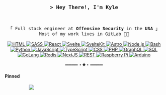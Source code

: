 <!-- LEAVE A STAR, IF YOU LIKE IT ! -->

<!-- Intro  -->
<h3 align="center">
        <samp>&gt; Hey There!, I'm 
                <b>Kyle</b>
        </samp>
</h3>
<br>
<p align="center">
    <!-- Organisation  -->
    <samp>
        「 Full stack engineer at <b>Offensive Security</b> in the <b>USA</b> 」
        <br>
            Most of my work lives in GitLab 👨‍💻
        <br>
        <br>
    </samp>
    <!-- Programming Languages -->
    <!-- HTML -->
    <a href="https://github.com/kytixo?tab=repositories" target="_blank">
        <img alt="HTML" src="https://img.shields.io/badge/-HTML-E34F26?style=flat-square&logo=HTML5&logoColor=white">
    </a>
    <!-- SASS  -->
    <a href="https://github.com/kytixo?tab=repositories" target="_blank">
        <img alt="SASS" src="https://img.shields.io/badge/-SASS-CC6699?style=flat-square&logo=SASS&logoColor=white">
    </a>
    <!-- React -->
    <a href="https://github.com/kytixo?tab=repositories" target="_blank">
        <img alt="React" src="https://img.shields.io/badge/-ReactJs-61DAFB?logo=react&logoColor=white&style=flat-square">
    </a>
    <!-- Svelte -->
    <a href="https://github.com/kytixo?tab=repositories" target="_blank">
        <img alt="Svelte" src="https://img.shields.io/badge/-Svelte-777bb4?logo=Svelte&logoColor=white&style=flat-square">
    </a>
    <!-- SvelteKit -->
    <a href="https://github.com/kytixo?tab=repositories" target="_blank">
        <img alt="SvelteKit" src="https://img.shields.io/badge/-SvelteKit-FF3E00?style=flat-square&logo=Svelte&logoColor=white">
    </a>
    <!-- Astro -->
    <a href="https://github.com/kytixo?tab=repositories" target="_blank">
        <img alt="Astro" src="https://img.shields.io/badge/-Astro-FF3E00?style=flat-square&logo=Astro&logoColor=white">
    </a>
    <!-- Node -->
    <a href="https://github.com/kytixo?tab=repositories" target="_blank">
        <img alt="Node.js" src="https://img.shields.io/badge/-Node.js-339933?logo=Node.js&logoColor=white&style=flat-square">
    </a>
    <!-- Bash -->
    <a href="https://github.com/kytixo?tab=repositories" target="_blank">
        <img alt="Bash" src="https://img.shields.io/badge/-Bash-4EAA25?style=flat-square&logo=GNU%20Bash&logoColor=white">
    </a>
    <!-- Python -->
    <a href="https://github.com/kytixo?tab=repositories" target="_blank">
        <img alt="Python" src="https://img.shields.io/badge/-Python-3776AB?style=flat-square&logo=Python&logoColor=white">
    </a>
    <!-- JavaScript -->
    <a href="https://github.com/kytixo?tab=repositories" target="_blank">
        <img alt="JavaScript" src="https://img.shields.io/badge/-JavaScript-F7DF1E?style=flat-square&logo=JavaScript&logoColor=black">
    </a>
    <!-- TypeScript -->
    <a href="https://github.com/kytixo?tab=repositories" target="_blank">
        <img alt="TypeScript" src="https://img.shields.io/badge/-TypeScript-3178C6?style=flat-square&logo=TypeScript&logoColor=white">
    </a>
    <!-- CSS -->
    <a href="https://github.com/kytixo?tab=repositories" target="_blank">
        <img alt="CSS" src="https://img.shields.io/badge/-CSS-1572B6?style=flat-square&logo=CSS3&logoColor=white">
    </a>
    <!-- PHP -->
    <a href="https://github.com/kytixo?tab=repositories" target="_blank">
        <img alt="PHP" src="https://img.shields.io/badge/-PHP-777BB4?style=flat-square&logo=PHP&logoColor=white">
    </a>
    <!-- GraphQL -->
    <a href="https://github.com/kytixo?tab=repositories" target="_blank">
        <img alt="GraphQL" src="https://img.shields.io/badge/-GraphQL-E10098?style=flat-square&logo=GraphQL&logoColor=white">
    </a>
    <!-- SQL -->
    <a href="https://github.com/kytixo?tab=repositories" target="_blank">
        <img alt="SQL" src="https://img.shields.io/badge/-SQL-4479A1?style=flat-square&logo=MySQL&logoColor=white">
    </a>
    <!-- GoLang -->
    <a href="https://github.com/kytixo?tab=repositories" target="_blank">
        <img alt="GoLang" src="https://img.shields.io/badge/-GoLang-00ADD8?style=flat-square&logo=Go&logoColor=white">
    </a>
    <!-- Redis -->
    <a href="https://github.com/kytixo?tab=repositories" target="_blank">
        <img alt="Redis" src="https://img.shields.io/badge/-Redis-DC382D?style=flat-square&logo=Redis&logoColor=white">
    </a>
    <!-- NextJS -->
    <a href="https://github.com/kytixo?tab=repositories" target="_blank">
        <img alt="NextJS" src="https://img.shields.io/badge/-NextJS-000000?style=flat-square&logo=Next.js&logoColor=white">
    </a>
    <!-- REST -->
    <a href="https://github.com/kytixo?tab=repositories" target="_blank">
        <img alt="REST" src="https://img.shields.io/badge/-REST-FF6C37?style=flat-square&logo=Postman&logoColor=white">
    </a>
    <!-- Raspberry Pi -->
    <a href="https://github.com/kytixo?tab=repositories" target="_blank">
        <img alt="Raspberry Pi" src="https://img.shields.io/badge/-Raspberry%20Pi-A22846?logo=RaspberryPi&logoColor=white&style=flat-square">
    </a>
    <!-- Arduino -->
    <a href="https://github.com/kytixo?tab=repositories" target="_blank">
        <img alt="Arduino" src="https://img.shields.io/badge/-Arduino-00979D?style=flat-square&logo=Arduino&logoColor=white">
    </a>
<!-- Footer -->
<samp>
    <p align="center">
        ════ ⋆★⋆ ════
        <br>
    </p>
</samp>

<!-- Pinned Repositories -->
#### Pinned

<p align="center">
<a href="https://github.com/KyTiXo/BSC-Node-Block-Monitor">
<img style="min-width: min(100%, 350px);" align="center"src="https://github-readme-stats.vercel.app/api/pin/?username=kytixo&repo=BSC-Node-Block-Monitor&border_color=02D892&bg_color=0D1117&title_color=C9D1D9&text_color=8B949E&icon_color=02D892" />
</a>
</p>
